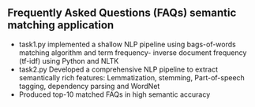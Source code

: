 ## Frequently Asked Questions (FAQs) semantic matching application

- task1.py implemented a shallow NLP pipeline using bags-of-words matching algorithm and term frequency-
inverse document frequency (tf-idf) using Python and NLTK
- task2.py Developed a comprehensive NLP pipeline to extract semantically rich features: Lemmatization,
stemming, Part-of-speech tagging, dependency parsing and WordNet
- Produced top-10 matched FAQs in high semantic accuracy





